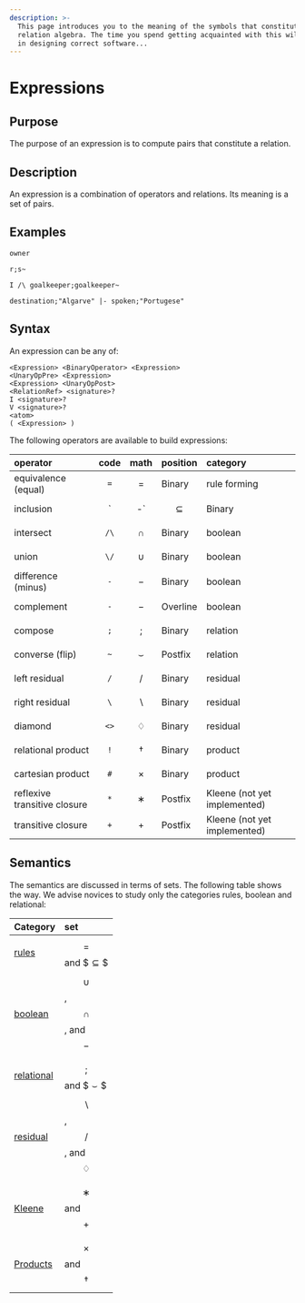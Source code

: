 ```yaml
---
description: >-
  This page introduces you to the meaning of the symbols that constitute
  relation algebra. The time you spend getting acquainted with this will pay off
  in designing correct software...
---
```


# Expressions

## Purpose

The purpose of an expression is to compute pairs that constitute a relation.

## Description

An expression is a combination of operators and relations. Its meaning is a set of pairs.

## Examples

`owner`

`r;s~`

`I /\ goalkeeper;goalkeeper~`

`destination;"Algarve" |- spoken;"Portugese"`

## Syntax

An expression can be any of:

```text
<Expression> <BinaryOperator> <Expression>
<UnaryOpPre> <Expression>
<Expression> <UnaryOpPost>
<RelationRef> <signature>?
I <signature>?
V <signature>?
<atom>
( <Expression> )
```

The following operators are available to build expressions:

| operator | code | math | position | category |
| :--- | :---: | :---: | :--- | :--- |
| equivalence \(equal\) | `=` | $$=$$ | Binary | rule forming |
| inclusion | `|-` | $$⊆$$ | Binary | rule forming |
| intersect | `/\` | $$∩$$ | Binary | boolean |
| union | `\/` | $$∪$$ | Binary | boolean |
| difference \(minus\) | `-` | $$-$$ | Binary | boolean |
| complement | `-` | $$-$$ | Overline | boolean |
| compose | `;` | $$;$$ | Binary | relation |
| converse \(flip\) | `~` | $$\smallsmile$$ | Postfix | relation |
| left residual | `/` | $$/$$ | Binary | residual |
| right residual | `\` | $$\backslash$$ | Binary | residual |
| diamond | `<>` | $$♢$$ | Binary | residual |
| relational product | `!` | $$†$$ | Binary | product |
| cartesian product | `#` | $$\times$$ | Binary | product |
| reflexive transitive closure | `*` | $$∗$$ | Postfix | Kleene \(not yet implemented\) |
| transitive closure | `+` | $$+$$ | Postfix | Kleene \(not yet implemented\) |

## Semantics

The semantics are discussed in terms of sets. The following table shows the way. We advise novices to study only the categories rules, boolean and relational:

| Category | set |
| :--- | :--- |
| [rules](rule-operators.md) | $$=$$ and $$\subseteq\$$ |
| [boolean](boolean-operators.md) | $$\cup$$, $$\cap$$, and $$-$$ |
| [relational](relational-operators.md) | $$;$$ and $$\smallsmile\$$ |
| [residual](residual-operators.md) | $$\backslash$$, $$/$$, and $$♢$$ |
| [Kleene](lleene-operators.md) | $$∗$$ and $$+$$ |
| [Products](product-operators.md) | $$\times$$ and $$†$$ |

